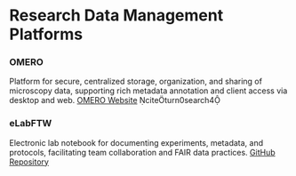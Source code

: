 # Research Data Management Platforms

### OMERO

Platform for secure, centralized storage, organization, and sharing of microscopy data, supporting rich metadata annotation and client access via desktop and web.
[OMERO Website](https://www.openmicroscopy.org/omero/) citeturn0search4

### eLabFTW

Electronic lab notebook for documenting experiments, metadata, and protocols, facilitating team collaboration and FAIR data practices.
[GitHub Repository](https://github.com/elabftw/elabftw)
